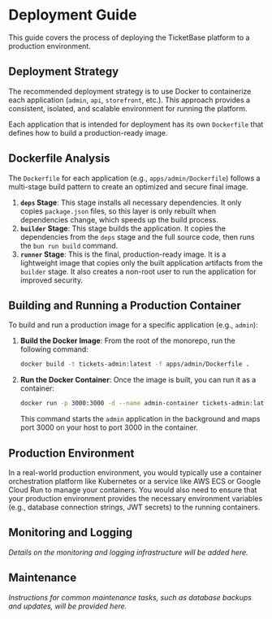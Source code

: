 # Deployment Guide

This guide covers the process of deploying the TicketBase platform to a production environment.

## Deployment Strategy

The recommended deployment strategy is to use Docker to containerize each application (`admin`, `api`, `storefront`, etc.). This approach provides a consistent, isolated, and scalable environment for running the platform.

Each application that is intended for deployment has its own `Dockerfile` that defines how to build a production-ready image.

## Dockerfile Analysis

The `Dockerfile` for each application (e.g., `apps/admin/Dockerfile`) follows a multi-stage build pattern to create an optimized and secure final image.

1.  **`deps` Stage**: This stage installs all necessary dependencies. It only copies `package.json` files, so this layer is only rebuilt when dependencies change, which speeds up the build process.
2.  **`builder` Stage**: This stage builds the application. It copies the dependencies from the `deps` stage and the full source code, then runs the `bun run build` command.
3.  **`runner` Stage**: This is the final, production-ready image. It is a lightweight image that copies only the built application artifacts from the `builder` stage. It also creates a non-root user to run the application for improved security.

## Building and Running a Production Container

To build and run a production image for a specific application (e.g., `admin`):

1.  **Build the Docker Image**:
    From the root of the monorepo, run the following command:

    ```bash
    docker build -t tickets-admin:latest -f apps/admin/Dockerfile .
    ```

2.  **Run the Docker Container**:
    Once the image is built, you can run it as a container:

    ```bash
    docker run -p 3000:3000 -d --name admin-container tickets-admin:latest
    ```

    This command starts the `admin` application in the background and maps port 3000 on your host to port 3000 in the container.

## Production Environment

In a real-world production environment, you would typically use a container orchestration platform like Kubernetes or a service like AWS ECS or Google Cloud Run to manage your containers. You would also need to ensure that your production environment provides the necessary environment variables (e.g., database connection strings, JWT secrets) to the running containers.

## Monitoring and Logging

_Details on the monitoring and logging infrastructure will be added here._

## Maintenance

_Instructions for common maintenance tasks, such as database backups and updates, will be provided here._
